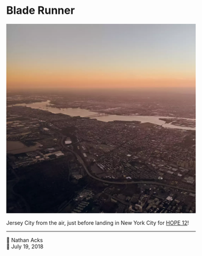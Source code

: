 # Blade Runner

![Looking west across Jersey City at dusk](assets/30b7086afab9c012ea2817ed2523ef20.webp)

Jersey City from the air, just before landing in New York City for [HOPE 12](https://xii.hope.net/)!

- - - -

👤 Nathan Acks  
📅 July 19, 2018
